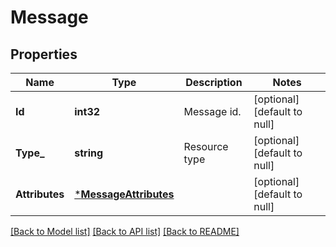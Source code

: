# Message

## Properties
Name | Type | Description | Notes
------------ | ------------- | ------------- | -------------
**Id** | **int32** | Message id. | [optional] [default to null]
**Type_** | **string** | Resource type | [optional] [default to null]
**Attributes** | [***MessageAttributes**](Message_attributes.md) |  | [optional] [default to null]

[[Back to Model list]](../README.md#documentation-for-models) [[Back to API list]](../README.md#documentation-for-api-endpoints) [[Back to README]](../README.md)

